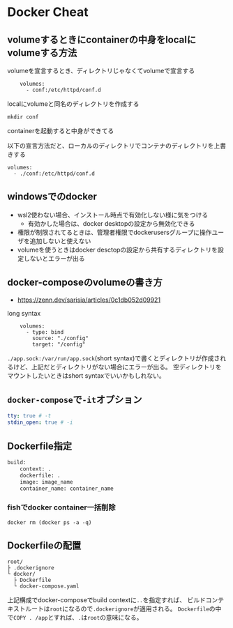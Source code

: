# Docker Cheat

## volumeするときにcontainerの中身をlocalにvolumeする方法

volumeを宣言するとき、ディレクトリじゃなくてvolumeで宣言する

```
    volumes:
      - conf:/etc/httpd/conf.d
```

localにvolumeと同名のディレクトリを作成する
```
mkdir conf
```

containerを起動すると中身ができてる

以下の宣言方法だと、ローカルのディレクトリでコンテナのディレクトリを上書きする
```
volumes:
  - ./conf:/etc/httpd/conf.d
```

## windowsでのdocker

- wsl2使わない場合、インストール時点で有効化しない様に気をつける
  - 有効かした場合は、docker desktopの設定から無効化できる
- 権限が制限されてるときは、管理者権限でdockerusersグループに操作ユーザを追加しないと使えない
- volumeを使うときはdocker desctopの設定から共有するディレクトリを設定しないとエラーが出る

## docker-composeのvolumeの書き方

- https://zenn.dev/sarisia/articles/0c1db052d09921

long syntax

```
    volumes:
      - type: bind
        source: "./config"
        target: "/config"
```

`./app.sock:/var/run/app.sock`(short syntax)で書くとディレクトリが作成されるけど、上記だとディレクトリがない場合にエラーが出る。
空ディレクトリをマウントしたいときはshort syntaxでいいかもしれない。

## `docker-compose`で`-it`オプション

```yaml
tty: true # -t
stdin_open: true # -i
```

## Dockerfile指定

```Dockerfile
build:
    context: .
    dockerfile: .
    image: image_name
    container_name: container_name
```

### fishでdocker container一括削除

```
docker rm (docker ps -a -q)
```

## Dockerfileの配置

```console
root/
├ .dockerignore
└ docker/
  ├ Dockerfile
  └ docker-compose.yaml
```

上記構成でdocker-composeでbuild contextに`..`を指定すれば、
ビルドコンテキストルートは`root`になるので`.dockerignore`が適用される。
`Dockerfile`の中で`COPY . /app`とすれば、`.`は`root`の意味になる。
